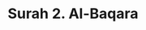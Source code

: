 ---
title       : "Surah 2. Al-Baqara"
DATE        : 7/25/2018 9:18:17 AM
draft       : false
TYPE        : "quran"

BookCode    : "ARB"
SurahNumber : "2"
TotalAyah   : "286"
---